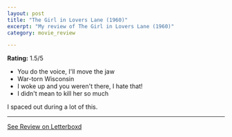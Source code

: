 ```yaml
---
layout: post
title: "The Girl in Lovers Lane (1960)"
excerpt: "My review of The Girl in Lovers Lane (1960)"
category: movie_review

---
```


**Rating:** 1.5/5

* You do the voice, I'll move the jaw
* War-torn Wisconsin
* I woke up and you weren't there, I hate that!
* I didn't mean to kill her so much

I spaced out during a lot of this.

<hr>

[See Review on Letterboxd](https://boxd.it/59zSNn)
